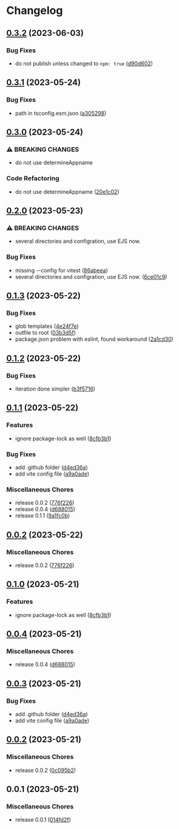 # Changelog

## [0.3.2](https://github.com/santimirandarp/generator-mistery/compare/v0.3.1...v0.3.2) (2023-06-03)


### Bug Fixes

* do not publish unless changed to `npm: true` ([d90d602](https://github.com/santimirandarp/generator-mistery/commit/d90d60210b388f93ef2629e223bddbad6506af57))

## [0.3.1](https://github.com/santimirandarp/generator-mistery/compare/v0.3.0...v0.3.1) (2023-05-24)


### Bug Fixes

* path in tsconfig.esm.json ([a305298](https://github.com/santimirandarp/generator-mistery/commit/a305298766363d37cc2659d7f9edffda3caea51c))

## [0.3.0](https://github.com/santimirandarp/generator-mistery/compare/v0.2.0...v0.3.0) (2023-05-24)


### ⚠ BREAKING CHANGES

* do not use determineAppname

### Code Refactoring

* do not use determineAppname ([20e1c02](https://github.com/santimirandarp/generator-mistery/commit/20e1c029e2c6e2536e3022cbd642538d773a7630))

## [0.2.0](https://github.com/santimirandarp/generator-mistery/compare/v0.1.3...v0.2.0) (2023-05-23)


### ⚠ BREAKING CHANGES

* several directories and configration, use EJS now.

### Bug Fixes

* missing --config for vitest ([86abeea](https://github.com/santimirandarp/generator-mistery/commit/86abeea8f9e62ba1fd6bae1550b3e468d246b2cc))
* several directories and configration, use EJS now. ([6ce01c9](https://github.com/santimirandarp/generator-mistery/commit/6ce01c9ec472cc9ffab9645fc91f3dc869be74a0))

## [0.1.3](https://github.com/santimirandarp/generator-mistery/compare/v0.1.2...v0.1.3) (2023-05-22)


### Bug Fixes

* glob templates ([4e24f7e](https://github.com/santimirandarp/generator-mistery/commit/4e24f7e99e13f4be7bb1a69f7ed9a02425c4d5a1))
* outfile to root ([03b3d5f](https://github.com/santimirandarp/generator-mistery/commit/03b3d5f3c82b542080f5a4c7846461a82748b9ba))
* package.json problem with eslint, found workaround ([2a1cd30](https://github.com/santimirandarp/generator-mistery/commit/2a1cd30c19551af6c2c78ac32314ea5afada5121))

## [0.1.2](https://github.com/santimirandarp/generator-mistery/compare/v0.1.1...v0.1.2) (2023-05-22)


### Bug Fixes

* iteration done simpler ([b3f5716](https://github.com/santimirandarp/generator-mistery/commit/b3f5716c26fa93db45f7e59d3f304d4a13388586))

## [0.1.1](https://github.com/santimirandarp/generator-mistery/compare/v0.0.2...v0.1.1) (2023-05-22)


### Features

* ignore package-lock as well ([8cfb3b1](https://github.com/santimirandarp/generator-mistery/commit/8cfb3b115b5e99c91d0aeefef0327680536608c7))


### Bug Fixes

* add .github folder ([d4ed36a](https://github.com/santimirandarp/generator-mistery/commit/d4ed36a524ebe3ade1eb017800a1782b1cb1a144))
* add vite config file ([a9a0ade](https://github.com/santimirandarp/generator-mistery/commit/a9a0adedea2ae1f390fab033e9cf4f7bf917a0e3))


### Miscellaneous Chores

* release 0.0.2 ([776f226](https://github.com/santimirandarp/generator-mistery/commit/776f226451993b32074dc5f43a7347f761b0c6c1))
* release 0.0.4 ([d688015](https://github.com/santimirandarp/generator-mistery/commit/d6880159735126b6f4fd93b9c791e99fecca25af))
* release 0.1.1 ([9a1fc0b](https://github.com/santimirandarp/generator-mistery/commit/9a1fc0b3e14e0095f57a47fd562bc60973789941))

## [0.0.2](https://github.com/santimirandarp/generator-mistery/compare/v0.1.0...v0.0.2) (2023-05-22)


### Miscellaneous Chores

* release 0.0.2 ([776f226](https://github.com/santimirandarp/generator-mistery/commit/776f226451993b32074dc5f43a7347f761b0c6c1))

## [0.1.0](https://github.com/santimirandarp/generator-mistery/compare/v0.0.4...v0.1.0) (2023-05-21)


### Features

* ignore package-lock as well ([8cfb3b1](https://github.com/santimirandarp/generator-mistery/commit/8cfb3b115b5e99c91d0aeefef0327680536608c7))

## [0.0.4](https://github.com/santimirandarp/generator-mistery/compare/v0.0.3...v0.0.4) (2023-05-21)


### Miscellaneous Chores

* release 0.0.4 ([d688015](https://github.com/santimirandarp/generator-mistery/commit/d6880159735126b6f4fd93b9c791e99fecca25af))

## [0.0.3](https://github.com/santimirandarp/generator-simple/compare/v0.0.2...v0.0.3) (2023-05-21)


### Bug Fixes

* add .github folder ([d4ed36a](https://github.com/santimirandarp/generator-simple/commit/d4ed36a524ebe3ade1eb017800a1782b1cb1a144))
* add vite config file ([a9a0ade](https://github.com/santimirandarp/generator-simple/commit/a9a0adedea2ae1f390fab033e9cf4f7bf917a0e3))

## [0.0.2](https://github.com/santimirandarp/generator-simple/compare/v0.0.1...v0.0.2) (2023-05-21)


### Miscellaneous Chores

* release 0.0.2 ([0c095b2](https://github.com/santimirandarp/generator-simple/commit/0c095b2a44c1e4757adea39ae09170b1b07113d7))

## 0.0.1 (2023-05-21)


### Miscellaneous Chores

* release 0.0.1 ([014fd2f](https://github.com/santimirandarp/generator-simple/commit/014fd2f40f17ca4f7bba879f1f7483f76ca022ab))
